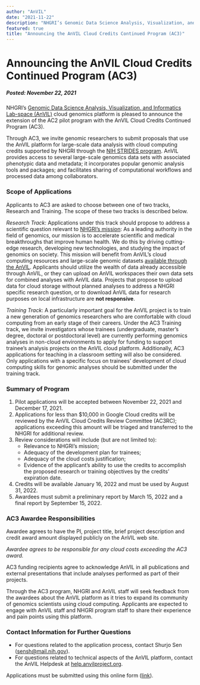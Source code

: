 ```yaml
---
author: "AnVIL"
date: "2021-11-22"
description: "NHGRI’s Genomic Data Science Analysis, Visualization, and Informatics Lab-space (AnVIL) cloud genomics platform is pleased to announce the extension of the AC2 pilot program with the AnVIL Cloud Credits Continued Program (AC3)."
featured: true
title: "Announcing the AnVIL Cloud Credits Continued Program (AC3)"
---
```


# Announcing the AnVIL Cloud Credits Continued Program (AC3)

##### Posted: November 22, 2021

NHGRI’s [Genomic Data Science Analysis, Visualization, and Informatics Lab-space (AnVIL)](https://www.genome.gov/Funded-Programs-Projects/Computational-Genomics-and-Data-Science-Program/Genomic-Analysis-Visualization-Informatics-Lab-space-AnVIL) cloud genomics platform is pleased to announce the extension of the AC2 pilot program with the AnVIL Cloud Credits Continued Program (AC3).

Through AC3, we invite genomic researchers to submit proposals that use the AnVIL platform for large-scale data analysis with cloud computing credits supported by NHGRI through the [NIH STRIDES program](https://datascience.nih.gov/strides). AnVIL provides access to several large-scale genomics data sets with associated phenotypic data and metadata; it incorporates popular genomic analysis tools and packages; and facilitates sharing of computational workflows and processed data among collaborators.

### Scope of Applications

Applicants to AC3 are asked to choose between one of two tracks, Research and Training. The scope of these two tracks is described below.

*Research Track*: Applications under this track should propose to address a scientific question relevant to [NHGRI’s mission](https://www.genome.gov/about-nhgri/NHGRI-Vision-and-Mission): As a leading authority in the field of genomics, our mission is to accelerate scientific and medical breakthroughs that improve human health. We do this by driving cutting-edge research, developing new technologies, and studying the impact of genomics on society. This mission will benefit from AnVIL’s cloud computing resources and large-scale genomic datasets [available through the AnVIL](/data). Applicants should utilize the wealth of data already accessible through AnVIL, or they can upload on AnVIL workspaces their own data sets for combined analyses with AnVIL data. Projects that propose to upload data for cloud storage without planned analyses to address a NHGRI specific research question, or to download AnVIL data for research purposes on local infrastructure are **not responsive**.

*Training Track*: A particularly important goal for the AnVIL project is to train a new generation of genomics researchers who are comfortable with cloud computing from an early stage of their careers. Under the AC3 Training track, we invite investigators whose trainees (undergraduate, master’s degree, doctoral or postdoctoral level) are currently performing genomics analyses in non-cloud environments to apply for funding to support trainee’s analysis projects on the AnVIL cloud platform. Additionally, AC3 applications for teaching in a classroom setting will also be considered. Only applications with a specific focus on trainees’ development of cloud computing skills for genomic analyses should be submitted under the training track.

### Summary of Program

1. Pilot applications will be accepted between November 22, 2021 and December 17, 2021.
1. Applications for less than $10,000 in Google Cloud credits will be reviewed by the AnVIL Cloud Credits Review Committee (AC3RC); applications exceeding this amount will be triaged and transferred to the NHGRI for additional review.
1. Review considerations will include (but are not limited to):
    - Relevance to NHGRI’s mission;
    - Adequacy of the development plan for trainees;
    - Adequacy of the cloud costs justification;
    - Evidence of the applicant’s ability to use the credits to accomplish the proposed research or training objectives by the credits’ expiration date.
1. Credits will be available January 16, 2022 and must be used by August 31, 2022.
1. Awardees must submit a preliminary report by March 15, 2022 and a final report by September 15, 2022.

### AC3 Awardee Responsibilities

Awardee agrees to have the PI, project title, brief project description and credit award amount displayed publicly on the AnVIL web site.

*Awardee agrees to be responsible for any cloud costs exceeding the AC3 award.*

AC3 funding recipients agree to acknowledge AnVIL in all publications and external presentations that include analyses performed as part of their projects.

Through the AC3 program, NHGRI and AnVIL staff will seek feedback from the awardees about the AnVIL platform as it tries to expand its community of genomics scientists using cloud computing. Applicants are expected to engage with AnVIL staff and NHGRI program staff to share their experience and pain points using this platform.

### Contact Information for Further Questions

- For questions related to the application process, contact Shurjo Sen ([sensh@mail.nih.gov](mailto:sensh@mail.nih.gov)).
- For questions related to technical aspects of the AnVIL platform, contact the AnVIL Helpdesk at [help.anvilproject.org](http://help.anvilproject.org).

Applications must be submitted using this online form ([link](https://forms.gle/znBGza6ujhSBh5w76)).
